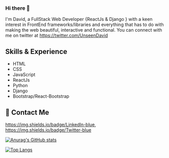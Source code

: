 ### Hi there 👋

I'm David, a FullStack Web Developer {ReactJs & Django } with a keen interest in FrontEnd frameworks/libraries and everything that has to do with making the web beautiful, interactive and functional. You can connect with me on twitter at https://twitter.com/UnseenDavid

## Skills & Experience
* HTML
* CSS
* JavaScript
* ReactJs
* Python
* Django
* Bootstrap/React-Bootstrap

## 📱 Contact Me
 https://img.shields.io/badge/LinkedIn-blue, https://img.shields.io/badge/Twitter-blue

[![Anurag's GitHub stats](https://github-readme-stats.vercel.app/api?username=ObodoakorDavid)](https://github.com/anuraghazra/github-readme-stats)

[![Top Langs](https://github-readme-stats.vercel.app/api/top-langs/?username=ObodoakorDavid&layout=compact)](https://github.com/anuraghazra/github-readme-stats)

<!--
**ObodoakorDavid/ObodoakorDavid** is a ✨ _special_ ✨ repository because its `README.md` (this file) appears on your GitHub profile.

Here are some ideas to get you started:

- 🔭 I’m currently working on ...
- 🌱 I’m currently learning ...
- 👯 I’m looking to collaborate on ...
- 🤔 I’m looking for help with ...
- 💬 Ask me about ...
- 📫 How to reach me: ...
- 😄 Pronouns: ...
- ⚡ Fun fact: ...
-->

